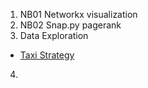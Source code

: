 1. NB01 Networkx visualization
2. NB02 Snap.py pagerank 
3. Data Exploration
  - [Taxi Strategy](https://github.com/jArumugam/taxi-strategy/tree/master/ipython)
4. 

